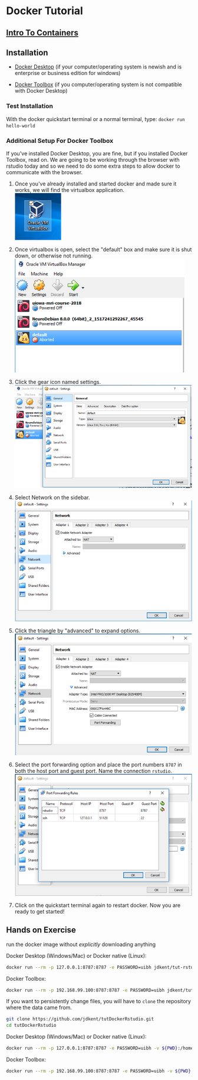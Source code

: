 # Docker Tutorial

## [Intro To Containers](http://www.repronim.org/coco2019-training/presentations/containers/presentation/#1)


## Installation

- [Docker Desktop](https://docs.docker.com/v17.12/install/#desktop) (if your computer/operating system is newish and is enterprise or business edition for windows)

- [Docker Toolbox](https://docs.docker.com/toolbox/) (if you computer/operating system is not compatible with Docker Desktop)

### Test Installation

With the docker quickstart terminal or a normal terminal, type:
`docker run hello-world`

### Additional Setup For Docker Toolbox

If you've installed Docker Desktop, you are fine, but if you installed Docker Toolbox, read on.
We are going to be working through the browser with rstudio today and so we need to do some extra steps to allow docker to communicate with the browser.

1. Once you've already installed and started docker and made sure it works,
   we will find the virtualbox application. \
![virtualbox](.imgs/step-0_open_virtualbox.PNG)

2. Once virtualbox is open, select the "default" box and make sure it is shut down, or otherwise not running. \
![default](.imgs/step-1_select_default.PNG)

3. Click the gear icon named settings. \
![settings](.imgs/step-2_select_settings.PNG)

4. Select Network on the sidebar. \
![network](.imgs/step-3_select_network.PNG)

5. Click the triangle by "advanced" to expand options. \
![advanced](.imgs/step-4_expand_advanced.PNG)

6. Select the port forwarding option and place the port numbers `8787` in both the host port and guest port.
Name the connection `rstudio`. \
![port](.imgs/step-5_port_forwarding.PNG)

7. Click on the quickstart terminal again to restart docker.
Now you are ready to get started!

## Hands on Exercise

run the docker image without _explicitly_ downloading anything

Docker Desktop (Windows/Mac) or Docker native (Linux):

```bash
docker run --rm -p 127.0.0.1:8787:8787 -e PASSWORD=uibh jdkent/tut-rstudio
```

Docker Toolbox:

```bash
docker run --rm -p 192.168.99.100:8787:8787 -e PASSWORD=uibh jdkent/tut-rstudio
```

If you want to persistently change files, you will have to `clone` the repository where
the data came from.

```bash
git clone https://github.com/jdkent/tutDockerRstudio.git
cd tutDockerRstudio
```

Docker Desktop (Windows/Mac) or Docker native (Linux):

```bash
docker run --rm -p 127.0.0.1:8787:8787 -e PASSWORD=uibh -v ${PWD}:/home/rstudio/project jdkent/tut-rstudio
```

Docker Toolbox:

```bash
docker run --rm -p 192.168.99.100:8787:8787 -e PASSWORD=uibh -v ${PWD}:/home/rstudio/project jdkent/tut-rstudio
```
